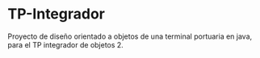 # TP-Integrador
Proyecto de diseño orientado a objetos de una terminal portuaria en java, para el TP integrador de objetos 2.
